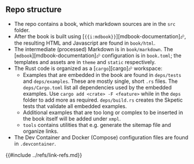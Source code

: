 ## Repo structure

- The repo contains a book, which markdown sources are in the `src` folder.
- After the book is built using [`{{i:mdbook}}`][mdbook-documentation]⮳, the resulting HTML and Javascript are found in `book/html`.
- The intermediate (processed) Markdown is in `book/markdown`. The [`mdbook`][mdbook-documentation]⮳ configuration is in `book.toml`; the templates and assets are in `theme` and `static` respectively.
- The Rust code is organized as a [`cargo`][cargo]⮳ workspace:
  - Examples that are embedded in the book are found in `deps/tests` and `deps/examples`. These are mostly single, short `.rs` files. The `deps/Cargo.toml` list all dependencies used by the embedded examples. Use `cargo add <crate> -F <feature>` while in the `deps` folder to add more as required. `deps/build.rs` creates the Skpetic tests that validate all embedded examples.
  - Additional examples that are too long or complex to be inserted in the book itself will be added under `xmpl`.
  - `tools` contains utilities that e.g. generate the sitemap file and organize links.
- The Dev Container and Docker (Compose) configuration files are found in `.devcontainer`.

{{#include ../refs/link-refs.md}}
